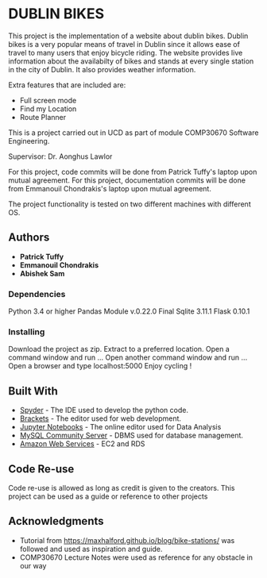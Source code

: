 # DUBLIN BIKES

This project is the implementation of a website about dublin bikes. Dublin bikes is a very popular
means of travel in Dublin since it allows ease of travel to many users that enjoy bicycle riding.
The website provides live information about the availabilty of bikes and stands at every single station
in the city of Dublin.
It also provides weather information.

Extra features that are included are:
 - Full screen mode
 - Find my Location
 - Route Planner

This is a project carried out in UCD as part of module COMP30670 Software Engineering.

Supervisor: Dr. Aonghus Lawlor

For this project, code commits will be done from Patrick Tuffy's laptop upon mutual agreement.
For this project, documentation commits will be done from Emmanouil Chondrakis's laptop upon mutual agreement.

The project functionality is tested on two different machines with different OS.

## Authors

* **Patrick Tuffy** 
* **Emmanouil Chondrakis** 
* **Abishek Sam** 

### Dependencies

Python 3.4 or higher
Pandas Module v.0.22.0 Final
Sqlite 3.11.1
Flask 0.10.1


### Installing

Download the project as zip.
Extract to a preferred location.
Open a command window and run ...
Open another command window and run ...
Open a browser and type localhost:5000
Enjoy cycling !


## Built With

* [Spyder](https://pypi.org/project/spyder/) - The IDE used to develop the python code.
* [Brackets](http://brackets.io/) - The editor used for web development.
* [Jupyter Notebooks](http://jupyter.org/) - The online editor used for Data Analysis
* [MySQL Community Server](https://dev.mysql.com/downloads/mysql/) - DBMS used for database management.
* [Amazon Web Services](https://aws.amazon.com/) - EC2 and RDS


## Code Re-use

Code re-use is allowed as long as credit is given to the creators.
This project can be used as a guide or reference to other projects


## Acknowledgments

* Tutorial from https://maxhalford.github.io/blog/bike-stations/ was followed and used as inspiration and guide.
* COMP30670 Lecture Notes were used as reference for any obstacle in our way
